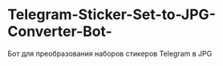# Telegram-Sticker-Set-to-JPG-Converter-Bot-
Бот для преобразования наборов стикеров Telegram в JPG
